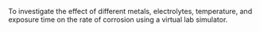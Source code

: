 To investigate the effect of different metals, electrolytes, temperature, and exposure time on the rate of corrosion using a virtual lab simulator.
